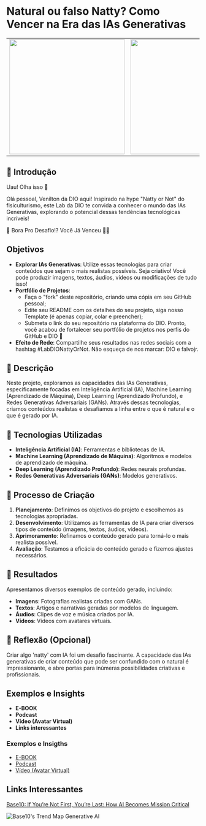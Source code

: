 # Natural ou falso Natty? Como Vencer na Era das IAs Generativas
<table>
  <tr>
    <td><img src="https://th.bing.com/th/id/OIG4.OhllQ6HEZhtni24cHiks?w=700&h=700&rs=1&pid=ImgDetMain" width="300"/></td>
    <td><img src="https://th.bing.com/th/id/OIG3.OIxQBEyEiNKwm_Md51gw?pid=ImgGn" width="300"/></td>
  </tr>
</table>



## 🚀 Introdução
Uau! Olha isso 👀

Olá pessoal, Venilton da DIO aqui! Inspirado na hype "Natty or Not" do fisiculturismo, este Lab da DIO te convida a conhecer o mundo das IAs Generativas, explorando o potencial dessas tendências tecnológicas incríveis!

🎯 Bora Pro Desafio!? Você Já Venceu 💪🤓

## Objetivos
- **Explorar IAs Generativas**: Utilize essas tecnologias para criar conteúdos que sejam o mais realistas possíveis. Seja criativo! Você pode produzir imagens, textos, áudios, vídeos ou modificações de tudo isso!
- **Portfólio de Projetos**:
  - Faça o "fork" deste repositório, criando uma cópia em seu GitHub pessoal;
  - Edite seu README com os detalhes do seu projeto, siga nosso Template (é apenas copiar, colar e preencher);
  - Submeta o link do seu repositório na plataforma do DIO. Pronto, você acabou de fortalecer seu portfólio de projetos nos perfis do GitHub e DIO 🚀
- **Efeito de Rede**: Compartilhe seus resultados nas redes sociais com a hashtag #LabDIONattyOrNot. Não esqueça de nos marcar: DIO e falvojr.

## 📒 Descrição
Neste projeto, exploramos as capacidades das IAs Generativas, especificamente focadas em Inteligência Artificial (IA), Machine Learning (Aprendizado de Máquina), Deep Learning (Aprendizado Profundo), e Redes Generativas Adversariais (GANs). Através dessas tecnologias, criamos conteúdos realistas e desafiamos a linha entre o que é natural e o que é gerado por IA.

## 🤖 Tecnologias Utilizadas
- **Inteligência Artificial (IA)**: Ferramentas e bibliotecas de IA.
- **Machine Learning (Aprendizado de Máquina)**: Algoritmos e modelos de aprendizado de máquina.
- **Deep Learning (Aprendizado Profundo)**: Redes neurais profundas.
- **Redes Generativas Adversariais (GANs)**: Modelos generativos.

## 🧐 Processo de Criação
1. **Planejamento**: Definimos os objetivos do projeto e escolhemos as tecnologias apropriadas.
2. **Desenvolvimento**: Utilizamos as ferramentas de IA para criar diversos tipos de conteúdo (imagens, textos, áudios, vídeos).
3. **Aprimoramento**: Refinamos o conteúdo gerado para torná-lo o mais realista possível.
4. **Avaliação**: Testamos a eficácia do conteúdo gerado e fizemos ajustes necessários.

## 🚀 Resultados
Apresentamos diversos exemplos de conteúdo gerado, incluindo:
- **Imagens**: Fotografias realistas criadas com GANs.
- **Textos**: Artigos e narrativas geradas por modelos de linguagem.
- **Áudios**: Clipes de voz e música criados por IA.
- **Vídeos**: Vídeos com avatares virtuais.

## 💭 Reflexão (Opcional)
Criar algo 'natty' com IA foi um desafio fascinante. A capacidade das IAs generativas de criar conteúdo que pode ser confundido com o natural é impressionante, e abre portas para inúmeras possibilidades criativas e profissionais.

## Exemplos e Insights
- **E-BOOK**
- **Podcast**
- **Vídeo (Avatar Virtual)**
- **Links interessantes**

### Exemplos e Insigths

- [E-BOOK](/exemplos/E-BOOK.md)
- [Podcast](/exemplos/PODCAST.md)
- [Vídeo (Avatar Virtual)](/exemplos/VIDEO.md)

## Links Interessantes

[Base10: If You’re Not First, You’re Last: How AI Becomes Mission Critical](https://base10.vc/post/generative-ai-mission-critical/)

![Base10's Trend Map Generative AI](https://github.com/digitalinnovationone/lab-natty-or-not/assets/730492/f4df26e8-f8f7-4419-8252-c69d73ea930c)

